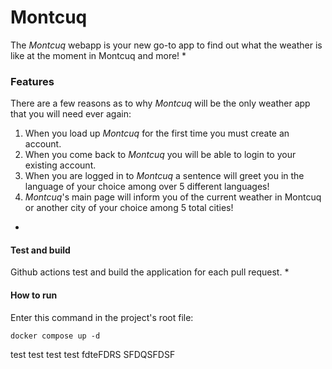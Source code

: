 # Montcuq

The *Montcuq* webapp is your new go-to app to find out what the weather is like at the moment in Montcuq and more!
*
### Features
There are a few reasons as to why *Montcuq* will be the only weather app that you will need ever again:
1. When you load up *Montcuq* for the first time you must create an account.
2. When you come back to *Montcuq* you will be able to login to your existing account.
3. When you are logged in to *Montcuq* a sentence will greet you in the language of your choice among over 5 different languages!
4. *Montcuq*'s main page will inform you of the current weather in Montcuq or another city of your choice among 5 total cities!
*
#### Test and build
Github actions test and build the application for each pull request.
*

#### How to run
Enter this command in the project's root file:
```
docker compose up -d
```
test test test test fdteFDRS SFDQSFDSF
